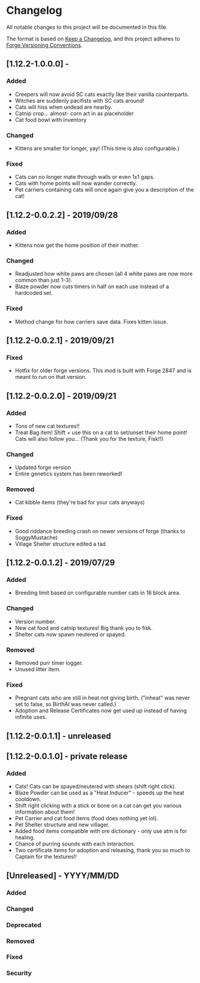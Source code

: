 # Changelog
All notable changes to this project will be documented in this file.

The format is based on 
[Keep a Changelog](https://keepachangelog.com/en/1.0.0/),
and this project adheres to 
[Forge Versioning Conventions](https://mcforge.readthedocs.io/en/latest/conventions/versioning/).

## [1.12.2-1.0.0.0] - 
### Added
- Creepers will now avoid SC cats exactly like their vanilla counterparts.
- Witches are suddenly pacifists with SC cats around!
- Cats will hiss when undead are nearby.
- Catnip crop... almost- corn art in as placeholder
- Cat food bowl with inventory
### Changed
- Kittens are smaller for longer, yay! (This time is also configurable.)
### Fixed
- Cats can no longer mate through walls or even 1x1 gaps.
- Cats with home points will now wander correctly.
- Pet carriers containing cats will once again give you a description of the cat!

## [1.12.2-0.0.2.2] - 2019/09/28
### Added
- Kittens now get the home position of their mother.
### Changed
- Readjusted how white paws are chosen (all 4 white paws are now more common than just 1-3).
- Blaze powder now cuts timers in half on each use instead of a hardcoded set.
### Fixed
- Method change for how carriers save data. Fixes kitten issue.

## [1.12.2-0.0.2.1] - 2019/09/21
### Fixed
- Hotfix for older forge versions. This mod is built with Forge 2847 and is meant to run on that version.

## [1.12.2-0.0.2.0] - 2019/09/21
### Added
- Tons of new cat textures!!
- Treat Bag item! Shift + use this on a cat to set/unset their home point! Cats will also follow you... (Thank you for the texture, Fisk!!)
### Changed
- Updated forge version
- Entire genetics system has been reworked!
### Removed
- Cat kibble items (they're bad for your cats anyways)
### Fixed
- Good riddance breeding crash on newer versions of forge (thanks to SoggyMustache) 
- Village Shelter structure edited a tad


## [1.12.2-0.0.1.2] - 2019/07/29
### Added
- Breeding limit based on configurable number cats in 16 block area.
### Changed
- Version number.
- New cat food and catnip textures! Big thank you to fisk.
- Shelter cats now spawn neutered or spayed.
### Removed
- Removed purr timer logger.
- Unused litter item.
### Fixed
- Pregnant cats who are still in heat not giving birth. ("inheat" was never set to false, so BirthAI was never called.)
- Adoption and Release Certificates now get used up instead of having infinite uses.

## [1.12.2-0.0.1.1] - unreleased

## [1.12.2-0.0.1.0] - private release
### Added
- Cats! Cats can be spayed/neutered with shears (shift right click).
- Blaze Powder can be used as a "Heat Inducer" - speeds up the heat cooldown.
- Shift right clicking with a stick or bone on a cat can get you various information about them!
- Pet Carrier and cat food items (food does nothing yet lol).
- Pet Shelter structure and new villager.
- Added food items compatible with ore dictionary - only use atm is for healing.
- Chance of purring sounds with each interaction.
- Two certificate items for adoption and releasing, thank you so much to Captain for the textures!!

## [Unreleased] - YYYY/MM/DD
### Added
### Changed
### Deprecated
### Removed
### Fixed
### Security